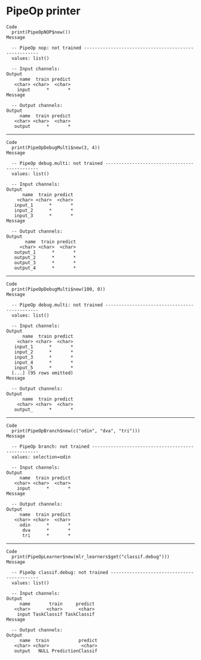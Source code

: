 # PipeOp printer

    Code
      print(PipeOpNOP$new())
    Message
      
      -- PipeOp nop: not trained -----------------------------------------------------
      values: list()
      
      -- Input channels: 
    Output
         name  train predict
       <char> <char>  <char>
        input      *       *
    Message
      
      -- Output channels: 
    Output
         name  train predict
       <char> <char>  <char>
       output      *       *

---

    Code
      print(PipeOpDebugMulti$new(3, 4))
    Message
      
      -- PipeOp debug.multi: not trained ---------------------------------------------
      values: list()
      
      -- Input channels: 
    Output
          name  train predict
        <char> <char>  <char>
       input_1      *       *
       input_2      *       *
       input_3      *       *
    Message
      
      -- Output channels: 
    Output
           name  train predict
         <char> <char>  <char>
       output_1      *       *
       output_2      *       *
       output_3      *       *
       output_4      *       *

---

    Code
      print(PipeOpDebugMulti$new(100, 0))
    Message
      
      -- PipeOp debug.multi: not trained ---------------------------------------------
      values: list()
      
      -- Input channels: 
    Output
          name  train predict
        <char> <char>  <char>
       input_1      *       *
       input_2      *       *
       input_3      *       *
       input_4      *       *
       input_5      *       *
      [...] (95 rows omitted)
    Message
      
      -- Output channels: 
    Output
          name  train predict
        <char> <char>  <char>
       output_      *       *

---

    Code
      print(PipeOpBranch$new(c("odin", "dva", "tri")))
    Message
      
      -- PipeOp branch: not trained --------------------------------------------------
      values: selection=odin
      
      -- Input channels: 
    Output
         name  train predict
       <char> <char>  <char>
        input      *       *
    Message
      
      -- Output channels: 
    Output
         name  train predict
       <char> <char>  <char>
         odin      *       *
          dva      *       *
          tri      *       *

---

    Code
      print(PipeOpLearner$new(mlr_learners$get("classif.debug")))
    Message
      
      -- PipeOp classif.debug: not trained -------------------------------------------
      values: list()
      
      -- Input channels: 
    Output
         name       train     predict
       <char>      <char>      <char>
        input TaskClassif TaskClassif
    Message
      
      -- Output channels: 
    Output
         name  train           predict
       <char> <char>            <char>
       output   NULL PredictionClassif

